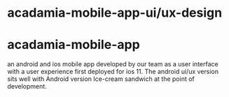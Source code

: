 # acadamia-mobile-app-ui/ux-design
# acadamia-mobile-app 

an android and ios mobile app developed by our team 
as a user interface with a user experience first deployed for ios 11.
The android ui/ux version sits well with Android version Ice-cream sandwich
at the point of development.

